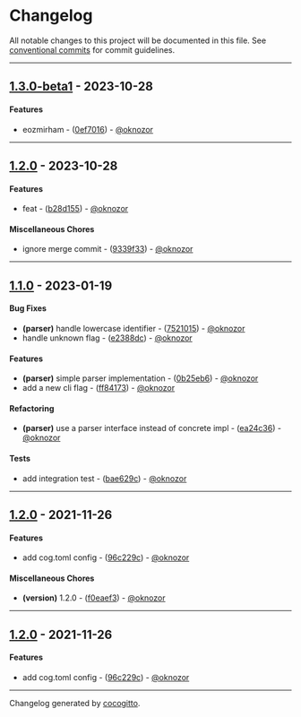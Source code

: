 # Changelog
All notable changes to this project will be documented in this file. See [conventional commits](https://www.conventionalcommits.org/) for commit guidelines.

- - -
## [1.3.0-beta1](https://github.com/cocogitto/cocogitto_bot_playground/compare/1.2.0..1.3.0-beta1) - 2023-10-28
#### Features
- eozmirham - ([0ef7016](https://github.com/cocogitto/cocogitto_bot_playground/commit/0ef70164519f2eb3a2b0fc3243694df7f507be2d)) - [@oknozor](https://github.com/oknozor)

- - -

## [1.2.0](https://github.com/cocogitto/cocogitto_bot_playground/compare/1.1.0..1.2.0) - 2023-10-28
#### Features
- feat - ([b28d155](https://github.com/cocogitto/cocogitto_bot_playground/commit/b28d1556259cf242f13f2a0ba50dfbe2368e97fa)) - [@oknozor](https://github.com/oknozor)
#### Miscellaneous Chores
- ignore merge commit - ([9339f33](https://github.com/cocogitto/cocogitto_bot_playground/commit/9339f33b887dd0491670a70bf2d81c19dda10549)) - [@oknozor](https://github.com/oknozor)

- - -

## [1.1.0](https://github.com/cocogitto/cocogitto_bot_playground/compare/1.0.0..1.1.0) - 2023-01-19
#### Bug Fixes
- **(parser)** handle lowercase identifier - ([7521015](https://github.com/cocogitto/cocogitto_bot_playground/commit/7521015ca4129e6180ba227344d9d0dd751034c9)) - [@oknozor](https://github.com/oknozor)
- handle unknown flag - ([e2388dc](https://github.com/cocogitto/cocogitto_bot_playground/commit/e2388dcd60486fdca0c7f9ca582b3832a034402b)) - [@oknozor](https://github.com/oknozor)
#### Features
- **(parser)** simple parser implementation - ([0b25eb6](https://github.com/cocogitto/cocogitto_bot_playground/commit/0b25eb6949366e78537d79c53a2a71cca38f2daf)) - [@oknozor](https://github.com/oknozor)
- add a new cli flag - ([ff84173](https://github.com/cocogitto/cocogitto_bot_playground/commit/ff841739b9e74281e528a430988b618a829a7bab)) - [@oknozor](https://github.com/oknozor)
#### Refactoring
- **(parser)** use a parser interface instead of concrete impl - ([ea24c36](https://github.com/cocogitto/cocogitto_bot_playground/commit/ea24c365ccd0134bce1e7707633c04ae13e05569)) - [@oknozor](https://github.com/oknozor)
#### Tests
- add integration test - ([bae629c](https://github.com/cocogitto/cocogitto_bot_playground/commit/bae629ce50ea7596244b9580af6ba19e5a1d32ae)) - [@oknozor](https://github.com/oknozor)

- - -

## [1.2.0](https://github.com/cocogitto/cocogitto_bot_playground/compare/1.1.0..1.2.0) - 2021-11-26
#### Features
- add cog.toml config - ([96c229c](https://github.com/cocogitto/cocogitto_bot_playground/commit/96c229c3d47a2ad2e87d0c7f1a5b6839df52b106)) - [@oknozor](https://github.com/oknozor)
#### Miscellaneous Chores
- **(version)** 1.2.0 - ([f0eaef3](https://github.com/cocogitto/cocogitto_bot_playground/commit/f0eaef3b1eb201a507cfb00771d0821ee586625a)) - [@oknozor](https://github.com/oknozor)
- - -

## [1.2.0](https://github.com/cocogitto/cocogitto_bot_playground/compare/1.1.0..1.2.0) - 2021-11-26
#### Features
- add cog.toml config - ([96c229c](https://github.com/cocogitto/cocogitto_bot_playground/commit/96c229c3d47a2ad2e87d0c7f1a5b6839df52b106)) - [@oknozor](https://github.com/oknozor)
- - -

Changelog generated by [cocogitto](https://github.com/cocogitto/cocogitto).
